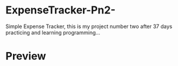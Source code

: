 # ExpenseTracker-Pn2-
Simple Expense Tracker, this is my project number two after 37 days practicing and learning programming...

# Preview
